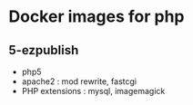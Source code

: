 # Docker images for php

## 5-ezpublish

* php5
* apache2 : mod rewrite, fastcgi
* PHP extensions : mysql, imagemagick
